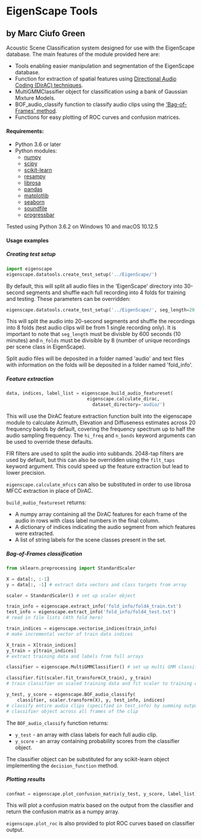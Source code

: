 # EigenScape Tools
## by Marc Ciufo Green

Acoustic Scene Classification system designed for use with the EigenScape database. The main features of the module provided here are:

- Tools enabling easier manipulation and segmentation of the EigenScape database.
- Function for extraction of spatial features using [Directional Audio Coding (DirAC) techniques][1].
- MultiGMMClassifier object for classification using a bank of Gaussian Mixture Models.
- BOF_audio_classify function to classify audio clips using the ['Bag-of-Frames' method][2].
- Functions for easy plotting of ROC curves and confusion matrices.


#### Requirements:
- Python 3.6 or later
- Python modules:
  - [numpy](http://www.numpy.org/)
  - [scipy](https://www.scipy.org/)
  - [scikit-learn](http://scikit-learn.org/stable/)
  - [resampy](https://github.com/bmcfee/resampy)
  - [librosa](http://librosa.github.io/librosa/)
  - [pandas](http://pandas.pydata.org/)
  - [matplotlib](https://matplotlib.org/)
  - [seaborn](https://seaborn.pydata.org/)
  - [soundfile](https://pysoundfile.readthedocs.io/en/0.9.0/)
  - [progressbar](https://pypi.python.org/pypi/progressbar2)

Tested using Python 3.6.2 on Windows 10 and macOS 10.12.5


#### Usage examples
##### Creating test setup
```python
import eigenscape
eigenscape.datatools.create_test_setup('../EigenScape/')
```
By default, this will split all audio files in the 'EigenScape' directory into 30-second segments and shuffle each full recording into 4 folds for training and testing. These parameters can be overridden:

```python
eigenscape.datatools.create_test_setup('../EigenScape/', seg_length=20, n_folds=8)
```
This will split the audio into 20-second segments and shuffle the recordings into 8 folds (test audio clips will be from 1 single recording only). It is important to note that `seg_length` must be divisble by 600 seconds (10 minutes) and `n_folds` must be divisible by 8 (number of unique recordings per scene class in EigenScape).

Split audio files will be deposited in a folder named 'audio' and text files with information on the folds will be deposited in a folder named 'fold_info'.


##### Feature extraction
```python
data, indices, label_list = eigenscape.build_audio_featureset(
                              eigenscape.calculate_dirac,
                                dataset_directory='audio/')
```
This will use the DirAC feature extraction function built into the eigenscape module to calculate Azimuth, Elevation and Diffuseness estimates across 20 frequency bands by default, covering the frequency spectrum up to half the audio sampling frequency. The `hi_freq` and `n_bands` keyword arguments can be used to override these defaults.

FIR filters are used to split the audio into subbands. 2048-tap filters are used by default, but this can also be overridden using the `filt_taps` keyword argument. This could speed up the feature extraction but lead to lower precision.

`eigenscape.calculate_mfccs` can also be substituted in order to use librosa MFCC extraction in place of DirAC.

`build_audio_featureset` returns:
- A numpy array containing all the DirAC features for each frame of the audio in rows with class label numbers in the final column.
- A dictionary of indices indicating the audio segment from which features were extracted.
- A list of string labels for the scene classes present in the set.

##### Bag-of-Frames classification
```python
from sklearn.preprocessing import StandardScaler

X = data[:, :-1]
y = data[:, -1] # extract data vectors and class targets from array

scaler = StandardScaler() # set up scaler object

train_info = eigenscape.extract_info('fold_info/fold4_train.txt')
test_info = eigenscape.extract_info('fold_info/fold4_test.txt')
# read in file lists (4th fold here)

train_indices = eigenscape.vectorise_indices(train_info)
# make incremental vector of train data indices

X_train = X[train_indices]
y_train = y[train_indices]
# extract training data and labels from full arrays

classifier = eigenscape.MultiGMMClassifier() # set up multi GMM classifier

classifier.fit(scaler.fit_transform(X_train), y_train)
# train classifier on scaled training data and fit scaler to training data

y_test, y_score = eigenscape.BOF_audio_classify(
    classifier, scaler.transform(X), y, test_info, indices)
# classify entire audio clips (specified in test_info) by summing output from
# classifier object across all frames of the clip

```
The `BOF_audio_classify` function returns:
- `y_test` - an array with class labels for each full audio clip.
- `y_score` - an array containing probability scores from the classifier object.

The classifier object can be substituted for any scikit-learn object implementing the `decision_function` method.


##### Plotting results
```python
confmat = eigenscape.plot_confusion_matrix(y_test, y_score, label_list)
```
This will plot a confusion matrix based on the output from the classifier and return the confusion matrix as a numpy array.

`eigenscape.plot_roc` is also provided to plot ROC curves based on classifier output.

<!-- Need then to do semi-detailed comments in main files to indicate e.g. when special features such as passing in a custom classifier object etc. is done -->

[1]:http://www.aes.org/e-lib/browse.cfm?elib=14838
[2]:http://asa.scitation.org/doi/10.1121/1.2750160
